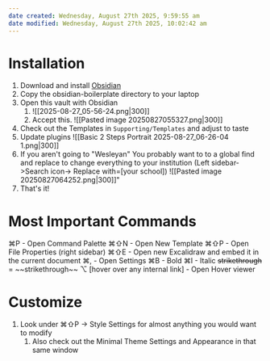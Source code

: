 ```yaml
---
date created: Wednesday, August 27th 2025, 9:59:55 am
date modified: Wednesday, August 27th 2025, 10:02:42 am
---
```

# Installation
1. Download and install [Obsidian](https://obsidian.md/download)
2. Copy the obsidian-boilerplate directory to your laptop
3. Open this vault with Obsidian
	1. ![[2025-08-27_05-56-24.png|300]]
	2. Accept this.
	    ![[Pasted image 20250827055327.png|300]]
4. Check out the Templates in `Supporting/Templates` and adjust to taste
5. Update plugins
    ![[Basic 2 Steps Portrait 2025-08-27_06-26-04 1.png|300]]
6. If you aren't going to "Wesleyan" You probably want to to a global find and replace to change everything to your institution (Left sidebar->Search icon-> Replace with=[your school])
   ![[Pasted image 20250827064252.png|300]]"
7. That's it!


# Most Important Commands
⌘P - Open Command Palette
⌘⇧N - Open New Template
⌘⇧P - Open File Properties (right sidebar)
⌘⇧E - Open new Excalidraw and embed it in the current document
⌘, - Open Settings
⌘B - Bold
⌘I - Italic
~~strikethrough~~ = \~\~strikethrough\~\~
⌥ [hover over any internal link] - Open Hover viewer

# Customize
1. Look under ⌘⇧P -> Style Settings for almost anything you would want to modify
	1. Also check out the Minimal Theme Settings and Appearance in that same window
